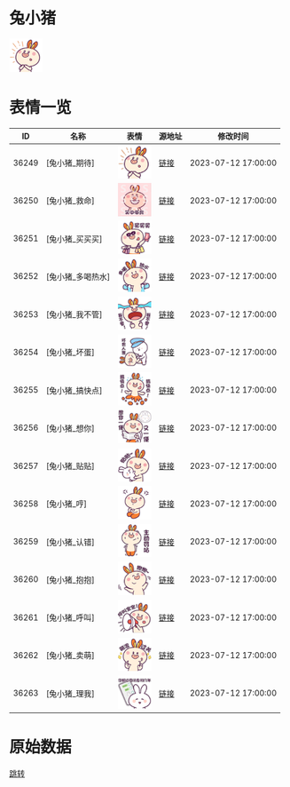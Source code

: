 # 兔小猪

<img src="./cover.png" height="60" alt="cover" />

# 表情一览

|ID|名称|表情|源地址|修改时间|
|----|----|----|----|----|
|36249|[兔小猪_期待]|<img src="./pic/036249_%5B兔小猪_期待%5D.png" height="60" alt="期待"/>|[链接](https://i0.hdslb.com/bfs/garb/4dff0f43bdee7260c65519bb91d3e40dcab006bd.png)|2023-07-12 17:00:00|
|36250|[兔小猪_救命]|<img src="./pic/036250_%5B兔小猪_救命%5D.png" height="60" alt="救命"/>|[链接](https://i0.hdslb.com/bfs/garb/89333d1accd9a1e5c078e2f4fb3d8ace06339a59.png)|2023-07-12 17:00:00|
|36251|[兔小猪_买买买]|<img src="./pic/036251_%5B兔小猪_买买买%5D.png" height="60" alt="买买买"/>|[链接](https://i0.hdslb.com/bfs/garb/f3eecbc257502ef71141d57bde803ab9af15f2e2.png)|2023-07-12 17:00:00|
|36252|[兔小猪_多喝热水]|<img src="./pic/036252_%5B兔小猪_多喝热水%5D.png" height="60" alt="多喝热水"/>|[链接](https://i0.hdslb.com/bfs/garb/c958b70bfa7f6b0d7b08f173f5fafd8abe629baf.png)|2023-07-12 17:00:00|
|36253|[兔小猪_我不管]|<img src="./pic/036253_%5B兔小猪_我不管%5D.png" height="60" alt="我不管"/>|[链接](https://i0.hdslb.com/bfs/garb/3d2493c1f1e9d2c64ab2a44a931c76ee65cd7c87.png)|2023-07-12 17:00:00|
|36254|[兔小猪_坏蛋]|<img src="./pic/036254_%5B兔小猪_坏蛋%5D.png" height="60" alt="坏蛋"/>|[链接](https://i0.hdslb.com/bfs/garb/3831774e2fbee6e08a8854e5444dd92419845866.png)|2023-07-12 17:00:00|
|36255|[兔小猪_搞快点]|<img src="./pic/036255_%5B兔小猪_搞快点%5D.png" height="60" alt="搞快点"/>|[链接](https://i0.hdslb.com/bfs/garb/1498e0ae5ea2ab4b9d5577e3da1f88a61b67f0ed.png)|2023-07-12 17:00:00|
|36256|[兔小猪_想你]|<img src="./pic/036256_%5B兔小猪_想你%5D.png" height="60" alt="想你"/>|[链接](https://i0.hdslb.com/bfs/garb/6129eecebcf18596a7e57d5770985996e673ecd8.png)|2023-07-12 17:00:00|
|36257|[兔小猪_贴贴]|<img src="./pic/036257_%5B兔小猪_贴贴%5D.png" height="60" alt="贴贴"/>|[链接](https://i0.hdslb.com/bfs/garb/012fc78c05b212e0582377ce60eb3b28ebae0008.png)|2023-07-12 17:00:00|
|36258|[兔小猪_哼]|<img src="./pic/036258_%5B兔小猪_哼%5D.png" height="60" alt="哼"/>|[链接](https://i0.hdslb.com/bfs/garb/16050b892447a44c4a93d298afcdb4240a0b71b0.png)|2023-07-12 17:00:00|
|36259|[兔小猪_认错]|<img src="./pic/036259_%5B兔小猪_认错%5D.png" height="60" alt="认错"/>|[链接](https://i0.hdslb.com/bfs/garb/9d7a098a0978b74b1f9e32cd5acf8e1e4ff60cea.png)|2023-07-12 17:00:00|
|36260|[兔小猪_抱抱]|<img src="./pic/036260_%5B兔小猪_抱抱%5D.png" height="60" alt="抱抱"/>|[链接](https://i0.hdslb.com/bfs/garb/af06be001073ad7a237a1ae66953fdf469a97d8c.png)|2023-07-12 17:00:00|
|36261|[兔小猪_呼叫]|<img src="./pic/036261_%5B兔小猪_呼叫%5D.png" height="60" alt="呼叫"/>|[链接](https://i0.hdslb.com/bfs/garb/13c5e5293e7db11f683da4dc0cb8195b0ffb529f.png)|2023-07-12 17:00:00|
|36262|[兔小猪_卖萌]|<img src="./pic/036262_%5B兔小猪_卖萌%5D.png" height="60" alt="卖萌"/>|[链接](https://i0.hdslb.com/bfs/garb/6a0ac54845f34e8fec9951dd82695a7f1d2aa5b9.png)|2023-07-12 17:00:00|
|36263|[兔小猪_理我]|<img src="./pic/036263_%5B兔小猪_理我%5D.png" height="60" alt="理我"/>|[链接](https://i0.hdslb.com/bfs/garb/926b71d9ecc8496fdbc97d673818db8708241e32.png)|2023-07-12 17:00:00|

# 原始数据

[跳转](./raw.json)

